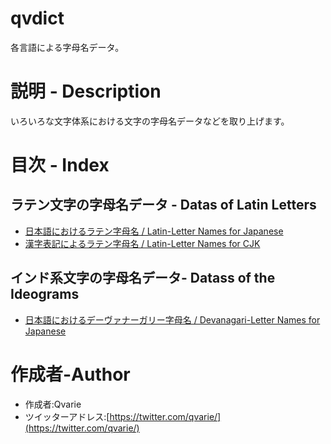 # qvdict
各言語による字母名データ。

# 説明 - Description
いろいろな文字体系における文字の字母名データなどを取り上げます。

# 目次 - Index
## ラテン文字の字母名データ - Datas of Latin Letters
* [日本語におけるラテン字母名 / Latin-Letter Names for Japanese](https://github.com/qvarie/qvalphabet/blob/master/latinalpha_jp.txt)
* [漢字表記によるラテン字母名 / Latin-Letter Names for CJK](https://github.com/qvarie/qvalphabet/blob/master/latinalpha_cjk.txt)

## インド系文字の字母名データ- Datass of the Ideograms
* [日本語におけるデーヴァナーガリー字母名 / Devanagari-Letter Names for Japanese](https://github.com/qvarie/qvalphabet/blob/master/nagarialpha_jp.txt)

# 作成者-Author
* 作成者:Qvarie
* ツイッターアドレス:[https://twitter.com/qvarie/](https://twitter.com/qvarie/)
